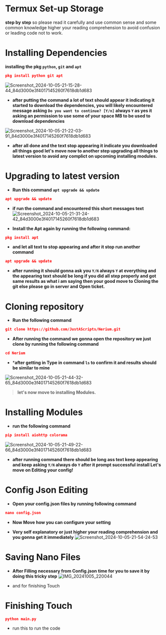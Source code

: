 # Termux Set-up Storage 
**step by step** so please read it carefully and use common sense and some common knowledge higher your reading comprehension to avoid confusion or leading code not to work.

# Installing Dependencies 
**installing the pkg `python`, `git` and `apt`**
```json
pkg install python git apt
```
![Screenshot_2024-10-05-21-15-28-44_84d3000e3f4017145260f7618db1d683](https://github.com/user-attachments/assets/332499d9-3a3e-43db-9315-d952a66dfe0a)

* **after putting the command a lot of text should appear it indicating it started to download the dependencies, you will likely encountered message asking ``Do you want to continue? [Y/n]`` always ``Y`` as yes it asking an permission to use some of your space MB to be used to download dependencies**

![Screenshot_2024-10-05-21-22-03-91_84d3000e3f4017145260f7618db1d683](https://github.com/user-attachments/assets/2058c2d2-0ea0-4b53-8d19-aaad8a210ec4)

* **after all done and the text stop appearing it indicate you downloaded all things good let's move now to another step upgrading all things to latest version to avoid any complict on upcoming installing modules.**

# Upgrading to latest version 
* **Run this command `apt upgrade && update`**
```json
apt upgrade && update
```

* **if run the command and encountered this short messages text**
![Screenshot_2024-10-05-21-31-24-42_84d3000e3f4017145260f7618db1d683](https://github.com/user-attachments/assets/5309c5e5-238d-4d60-8cad-9184a3f679a5)

* **Install the Apt again by running the following command:**
```json
pkg install apt
```
* **and let all text to stop appearing and after it stop run another command**
```json
apt upgrade && update
```
* **after running it should gonna ask you ``Y/N`` always ``Y`` at everything and the appearing text should be long if you did all step properly and got same results as what i am saying then your good move to Cloning the git else please go in server and Open ticket.**

# Cloning repository 
* **Run the following command**
```json
git clone https://github.com/JustAScripts/Nerium.git
```
* **After running the command we gonna open the repository we just clone by running the following command**
```json
cd Nerium
```
* ***after getting in Type in command ``ls`` to confirm it and results should be similar to mine**

![Screenshot_2024-10-05-21-44-32-65_84d3000e3f4017145260f7618db1d683](https://github.com/user-attachments/assets/f354a20d-6f4d-4a47-b4f1-415a6fcde028)
> **let's now move to installing Modules.**

# Installing Modules
* **run the following command**
```json
pip install aiohttp colorama
```
![Screenshot_2024-10-05-21-49-22-66_84d3000e3f4017145260f7618db1d683](https://github.com/user-attachments/assets/bef36b78-8692-4741-84af-841b8d6e0e2b)
* **after running command there should be long ass text keep appearing and keep asking `Y/N` always do `Y` after it prompt successful install Let's move on Editing your config!**

# Config Json Editing 
* **Open your config.json files by running following command**
```json
nano config.json
```
* **Now Move how you can configure your setting**

* **Very self explanatory or just higher your reading comprehension and you gonna get it immediately**
![Screenshot_2024-10-05-21-54-24-53](https://github.com/user-attachments/assets/2bb48d33-2178-48bf-979d-b03409e42297)

# Saving Nano Files
* **After Filling necessary from Config.json time for you to save it by doing this tricky step**
![IMG_20241005_220044](https://github.com/user-attachments/assets/5d4b3685-1f7d-4b2c-bee8-ff3aa844863f)

* and for finishing Touch

# Finishing Touch
```json
python main.py
```
* run this to run the code
